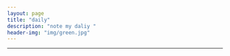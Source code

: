 ```yaml
---
layout: page
title: "daily"
description: "note my daliy "
header-img: "img/green.jpg"
---
```



* * *
